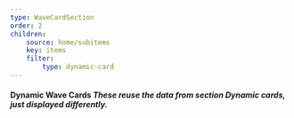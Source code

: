 ```yaml
---
type: WaveCardSection
order: 2
children: 
    source: home/subitems
    key: items
    filter:
        type: dynamic-card
---
```

#### Dynamic Wave Cards *These reuse the data from section Dynamic cards, just displayed differently.*

